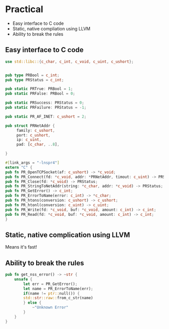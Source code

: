 # Practical

<!--}}}-->

* Easy interface to C code
* Static, native compliation using LLVM
* Ability to break the rules

<!--vvv-->

## Easy interface to C code

```rust
use std::libc::{c_char, c_int, c_void, c_uint, c_ushort};


pub type PRBool = c_int;
pub type PRStatus = c_int;

pub static PRTrue: PRBool = 1;
pub static PRFalse: PRBool = 0;

pub static PRSuccess: PRStatus = 0;
pub static PRFailure: PRStatus = -1;

pub static PR_AF_INET: c_ushort = 2;

pub struct PRNetAddr {
     family: c_ushort,
     port: c_ushort,
     ip: c_uint,
     pad: [c_char, ..8],

}

#[link_args = "-lnspr4"]
extern "C" {  
pub fn PR_OpenTCPSocket(af: c_ushort) -> *c_void;
pub fn PR_Connect(fd: *c_void, addr: *PRNetAddr, timout: c_uint) -> PRStatus;
pub fn PR_Close(fd: *c_void) -> PRStatus;
pub fn PR_StringToNetAddr(string: *c_char, addr: *c_void) -> PRStatus;
pub fn PR_GetError() -> c_int;
pub fn PR_ErrorToName(error: c_int) -> *c_char;
pub fn PR_htons(conversion: c_ushort) -> c_ushort;
pub fn PR_htonl(conversion: c_uint) -> c_uint;
pub fn PR_Write(fd: *c_void, buf: *c_void, amount: c_int) -> c_int;
pub fn PR_Read(fd: *c_void, buf: *c_void, amount: c_int) -> c_int;
}
```

<!--vvv-->

## Static, native complication using LLVM

Means it's fast!

<!--vvv-->

## Ability to break the rules

```rust
pub fn get_nss_error() -> ~str {
    unsafe { 
        let err = PR_GetError();
        let name = PR_ErrorToName(err);
        if(name != ptr::null()) {
        std::str::raw::from_c_str(name)
        } else {
            ~"Unknown Error"
        }
    }
}
```
